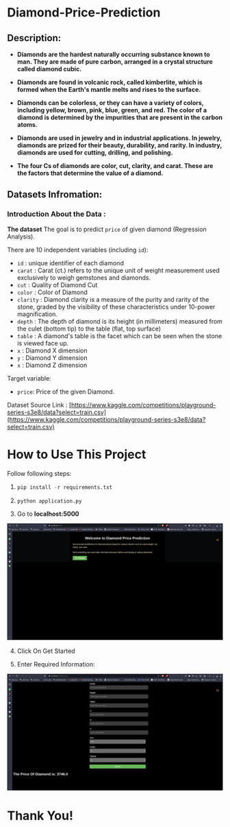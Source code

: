 # Diamond-Price-Prediction

## **Description:**

* **Diamonds are the hardest naturally occurring substance known to man. They are made of pure carbon, arranged in a crystal structure called diamond cubic.**

* **Diamonds are found in volcanic rock, called kimberlite, which is formed when the Earth's mantle melts and rises to the surface.**

* **Diamonds can be colorless, or they can have a variety of colors, including yellow, brown, pink, blue, green, and red. The color of a diamond is determined by the impurities that are present in the carbon atoms.**

* **Diamonds are used in jewelry and in industrial applications. In jewelry, diamonds are prized for their beauty, durability, and rarity. In industry, diamonds are used for cutting, drilling, and polishing.**

* **The four Cs of diamonds are color, cut, clarity, and carat. These are the factors that determine the value of a diamond.**


## Datasets Infromation:

### Introduction About the Data :

**The dataset** The goal is to predict `price` of given diamond (Regression Analysis).

There are 10 independent variables (including `id`):

* `id` : unique identifier of each diamond
* `carat` : Carat (ct.) refers to the unique unit of weight measurement used exclusively to weigh gemstones and diamonds.
* `cut` : Quality of Diamond Cut
* `color` : Color of Diamond
* `clarity` : Diamond clarity is a measure of the purity and rarity of the stone, graded by the visibility of these characteristics under 10-power magnification.
* `depth` : The depth of diamond is its height (in millimeters) measured from the culet (bottom tip) to the table (flat, top surface)
* `table` : A diamond's table is the facet which can be seen when the stone is viewed face up.
* `x` : Diamond X dimension
* `y` : Diamond Y dimension
* `x` : Diamond Z dimension

Target variable:
* `price`: Price of the given Diamond.

Dataset Source Link :
[https://www.kaggle.com/competitions/playground-series-s3e8/data?select=train.csv](https://www.kaggle.com/competitions/playground-series-s3e8/data?select=train.csv)


# How to Use This Project

Follow following steps:
1. ```python
   pip install -r requirements.txt
2. ```python
   python application.py
   
3. Go to  **localhost:5000**

![Home Page](https://github.com/Ahmad10Raza/Diamond-Price-Prediction/blob/master/templates/Images/home.png)

4. Click On Get Started
  
6. Enter Required Information:

![Prediction Page](https://github.com/Ahmad10Raza/Diamond-Price-Prediction/blob/master/templates/Images/predict.png)


# Thank You!

